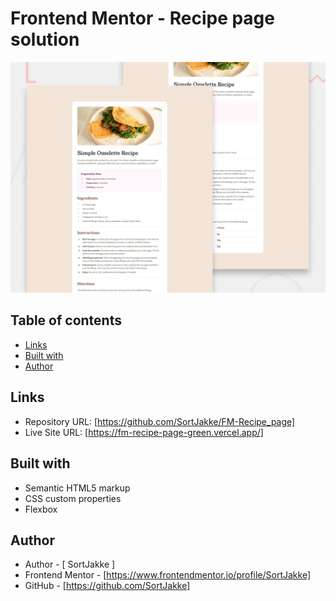 # Frontend Mentor - Recipe page solution

![Design preview for the Recipe page coding challenge](./preview.jpg)

## Table of contents

- [Links](#links)
- [Built with](#built-with)
- [Author](#author)

## Links

- Repository URL: [https://github.com/SortJakke/FM-Recipe_page]
- Live Site URL: [https://fm-recipe-page-green.vercel.app/]

## Built with

- Semantic HTML5 markup
- CSS custom properties
- Flexbox

## Author

- Author - [ SortJakke ]
- Frontend Mentor - [https://www.frontendmentor.io/profile/SortJakke]
- GitHub - [https://github.com/SortJakke]
